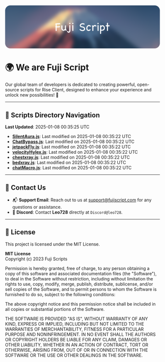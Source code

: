 ![Banner](.github/b.webp)

# 🌍 **We are Fuji Script**

Our global team of developers is dedicated to creating powerful, open-source scripts for Rise Client, designed to enhance your experience and unlock new possibilities! 🌟

---
<!-- SCRIPTS_NAVIGATION_START -->
## 📂 **Scripts Directory Navigation**

**Last Updated**: 2025-01-08 00:35:25 UTC

- **[SilentAura.js](scripts/SilentAura.js)**: Last modified on 2025-01-08 00:35:22 UTC
- **[ChatBypass.js](scripts/ChatBypass.js)**: Last modified on 2025-01-08 00:35:22 UTC
- **[jetpackFly.js](scripts/jetpackFly.js)**: Last modified on 2025-01-08 00:35:22 UTC
- **[velocityHylex.js](scripts/velocityHylex.js)**: Last modified on 2025-01-08 00:35:22 UTC
- **[chestxray.js](scripts/chestxray.js)**: Last modified on 2025-01-08 00:35:22 UTC
- **[bedxray.js](scripts/bedxray.js)**: Last modified on 2025-01-08 00:35:22 UTC
- **[chatMacro.js](scripts/chatMacro.js)**: Last modified on 2025-01-08 00:35:22 UTC

<!-- SCRIPTS_NAVIGATION_END -->

---

## 💬 **Contact Us**  
- 📬 **Support Email**: Reach out to us at [support@fujiscript.com](mailto:support@fujiscript.com) for any questions or assistance.  
- 💬 **Discord**: Contact **Leo728** directly at `Discord@leo728`.

---

## 📜 **License**

This project is licensed under the MIT License.  

**MIT License**  
Copyright (c) 2023 Fuji Scripts  

Permission is hereby granted, free of charge, to any person obtaining a copy of this software and associated documentation files (the "Software"), to deal in the Software without restriction, including without limitation the rights to use, copy, modify, merge, publish, distribute, sublicense, and/or sell copies of the Software, and to permit persons to whom the Software is furnished to do so, subject to the following conditions:  

The above copyright notice and this permission notice shall be included in all copies or substantial portions of the Software.  

THE SOFTWARE IS PROVIDED "AS IS", WITHOUT WARRANTY OF ANY KIND, EXPRESS OR IMPLIED, INCLUDING BUT NOT LIMITED TO THE WARRANTIES OF MERCHANTABILITY, FITNESS FOR A PARTICULAR PURPOSE AND NONINFRINGEMENT. IN NO EVENT SHALL THE AUTHORS OR COPYRIGHT HOLDERS BE LIABLE FOR ANY CLAIM, DAMAGES OR OTHER LIABILITY, WHETHER IN AN ACTION OF CONTRACT, TORT OR OTHERWISE, ARISING FROM, OUT OF OR IN CONNECTION WITH THE SOFTWARE OR THE USE OR OTHER DEALINGS IN THE SOFTWARE.  
